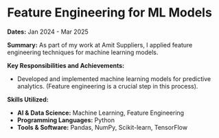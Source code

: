# Feature Engineering for ML Models

**Dates:** Jan 2024 - Mar 2025

**Summary:**
As part of my work at Amit Suppliers, I applied feature engineering techniques for machine learning models.

**Key Responsibilities and Achievements:**
* Developed and implemented machine learning models for predictive analytics. (Feature engineering is a crucial step in this process).

**Skills Utilized:**
* **AI & Data Science:** Machine Learning, Feature Engineering
* **Programming Languages:** Python
* **Tools & Software:** Pandas, NumPy, Scikit-learn, TensorFlow